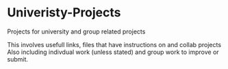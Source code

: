 # Univeristy-Projects
Projects for university and group related projects

This involves usefull links, files that have instructions on and collab projects
Also including indivdual work (unless stated) and group work to improve or submit.
